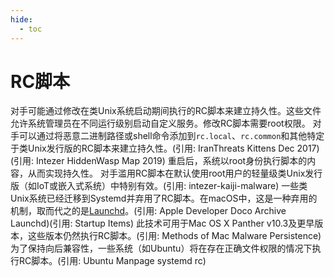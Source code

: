 ```yaml
---
hide:
  - toc
---
```


# RC脚本

对手可能通过修改在类Unix系统启动期间执行的RC脚本来建立持久性。这些文件允许系统管理员在不同运行级别启动自定义服务。修改RC脚本需要root权限。  对手可以通过将恶意二进制路径或shell命令添加到<code>rc.local</code>、<code>rc.common</code>和其他特定于类Unix发行版的RC脚本来建立持久性。(引用: IranThreats Kittens Dec 2017)(引用: Intezer HiddenWasp Map 2019) 重启后，系统以root身份执行脚本的内容，从而实现持久性。  对手滥用RC脚本在默认使用root用户的轻量级类Unix发行版（如IoT或嵌入式系统）中特别有效。(引用: intezer-kaiji-malware)  一些类Unix系统已经迁移到Systemd并弃用了RC脚本。在macOS中，这是一种弃用的机制，取而代之的是[Launchd](https://attack.mitre.org/techniques/T1053/004)。(引用: Apple Developer Doco Archive Launchd)(引用: Startup Items) 此技术可用于Mac OS X Panther v10.3及更早版本，这些版本仍然执行RC脚本。(引用: Methods of Mac Malware Persistence) 为了保持向后兼容性，一些系统（如Ubuntu）将在存在正确文件权限的情况下执行RC脚本。(引用: Ubuntu Manpage systemd rc)
